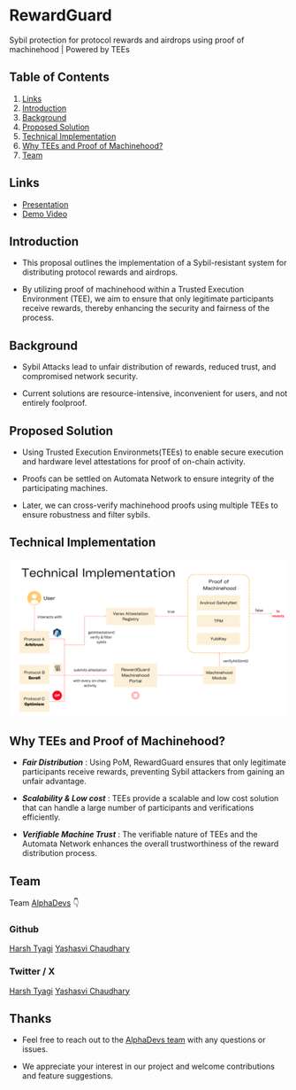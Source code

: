# RewardGuard

Sybil protection for protocol rewards and airdrops using proof of machinehood | Powered by TEEs

## Table of Contents

1. [Links](#links)
2. [Introduction](#introduction)
3. [Background ](#background)
4. [Proposed Solution](#proposed-solution)
5. [Technical Implementation](#technical-implementaion)
6. [Why TEEs and Proof of Machinehood?](#why-tees-and-proof-of-machinehood)
7. [Team](#team)

## Links

- [Presentation](https://www.canva.com/design/DAGJ81kfe-g/rXTxKIttpU6PKiZJdraQSQ/view)
- [Demo Video](https://youtu.be/3g1UbOYXfm0)

## Introduction

- This proposal outlines the implementation of a Sybil-resistant system for distributing protocol rewards and airdrops.

- By utilizing proof of machinehood within a Trusted Execution Environment (TEE), we aim to ensure that only legitimate participants receive rewards, thereby enhancing the security and fairness of the process.

## Background

- Sybil Attacks lead to unfair distribution of rewards, reduced trust, and compromised network security.

- Current solutions are resource-intensive, inconvenient for users, and not entirely foolproof.

## Proposed Solution

- Using Trusted Execution Environmets(TEEs) to enable secure execution and hardware level attestations for proof of on-chain activity.

- Proofs can be settled on Automata Network to ensure integrity of the participating machines.

- Later, we can cross-verify machinehood proofs using multiple TEEs to ensure robustness and filter sybils.

## Technical Implementation

![image](/images/architecture.png)

## Why TEEs and Proof of Machinehood?

- **_Fair Distribution_** : Using PoM, RewardGuard ensures that only legitimate participants receive rewards, preventing Sybil attackers from gaining an unfair advantage.

- **_Scalability & Low cost_** : TEEs provide a scalable and low cost solution that can handle a large number of participants and verifications efficiently.

- **_Verifiable Machine Trust_** : The verifiable nature of TEEs and the Automata Network enhances the overall trustworthiness of the reward distribution process.

## Team

Team [AlphaDevs](https://www.alphadevs.dev) 👇

### Github

[Harsh Tyagi](https://github.com/mr-harshtyagi)
[Yashasvi Chaudhary](https://github.com/0xyshv)

### Twitter / X

[Harsh Tyagi](https://twitter.com/0xmht)
[Yashasvi Chaudhary](https://twitter.com/0xyshv)

## Thanks

- Feel free to reach out to the [AlphaDevs team](https://www.alphadevs.dev) with any questions or issues.

- We appreciate your interest in our project and welcome contributions and feature suggestions.

